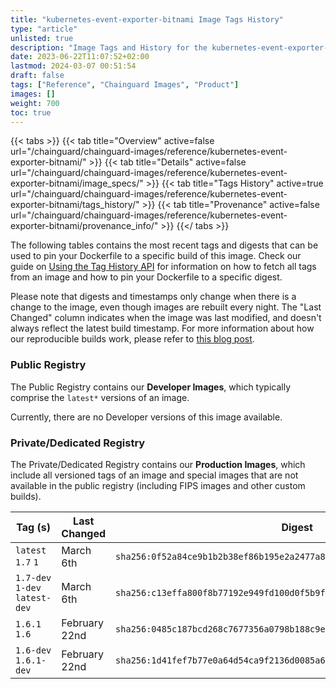 ```yaml
---
title: "kubernetes-event-exporter-bitnami Image Tags History"
type: "article"
unlisted: true
description: "Image Tags and History for the kubernetes-event-exporter-bitnami Chainguard Image"
date: 2023-06-22T11:07:52+02:00
lastmod: 2024-03-07 00:51:54
draft: false
tags: ["Reference", "Chainguard Images", "Product"]
images: []
weight: 700
toc: true
---
```


{{< tabs >}}
{{< tab title="Overview" active=false url="/chainguard/chainguard-images/reference/kubernetes-event-exporter-bitnami/" >}}
{{< tab title="Details" active=false url="/chainguard/chainguard-images/reference/kubernetes-event-exporter-bitnami/image_specs/" >}}
{{< tab title="Tags History" active=true url="/chainguard/chainguard-images/reference/kubernetes-event-exporter-bitnami/tags_history/" >}}
{{< tab title="Provenance" active=false url="/chainguard/chainguard-images/reference/kubernetes-event-exporter-bitnami/provenance_info/" >}}
{{</ tabs >}}

The following tables contains the most recent tags and digests that can be used to pin your Dockerfile to a specific build of this image. Check our guide on [Using the Tag History API](/chainguard/chainguard-images/using-the-tag-history-api/) for information on how to fetch all tags from an image and how to pin your Dockerfile to a specific digest.

Please note that digests and timestamps only change when there is a change to the image, even though images are rebuilt every night. The "Last Changed" column indicates when the image was last modified, and doesn't always reflect the latest build timestamp. For more information about how our reproducible builds work, please refer to [this blog post](https://www.chainguard.dev/unchained/reproducing-chainguards-reproducible-image-builds).

### Public Registry
The Public Registry contains our **Developer Images**, which typically comprise the `latest*` versions of an image.

Currently, there are no Developer versions of this image available.

### Private/Dedicated Registry
The Private/Dedicated Registry contains our **Production Images**, which include all versioned tags of an image and special images that are not available in the public registry (including FIPS images and other custom builds).

| Tag (s)                         | Last Changed  | Digest                                                                    |
|---------------------------------|---------------|---------------------------------------------------------------------------|
|  `latest` `1.7` `1`             | March 6th     | `sha256:0f52a84ce9b1b2b38ef86b195e2a2477a84ba909ea8fa88e997ae060c739e88d` |
|  `1.7-dev` `1-dev` `latest-dev` | March 6th     | `sha256:c13effa800f8b77192e949fd100d0f5b9f94fbf66b03d5fe004b59ea1643f781` |
|  `1.6.1` `1.6`                  | February 22nd | `sha256:0485c187bcd268c7677356a0798b188c9e3c7e307eaa4ff76ff58c04f730dd6b` |
|  `1.6-dev` `1.6.1-dev`          | February 22nd | `sha256:1d41fef7b77e0a64d54ca9f2136d0085a6de50dfba5bd94743c9c2dd299e219f` |

